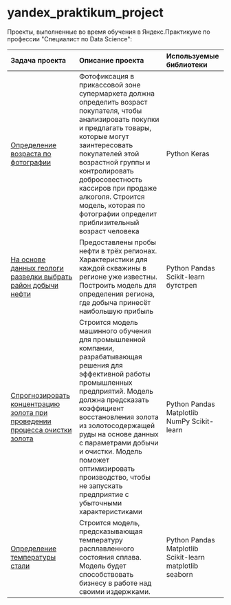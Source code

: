# yandex_praktikum_project

Проекты, выполненные во время обучения в Яндекс.Практикуме по профессии "Специалист по Data Science":

|Задача проекта|Описание проекта|Используемые библиотеки|
|:---|:---|:---|
|<a href='https://github.com/ianalx/yandex_praktikum_projects/tree/main/project_photo_age'>Определение возраста по фотографии</a>|Фотофиксация в прикассовой зоне супермаркета должна определить возраст покупателя, чтобы анализировать покупки и предлагать товары, которые могут заинтересовать покупателей этой возрастной группы и контролировать добросовестность кассиров при продаже алкоголя. Строится модель, которая по фотографии определит приблизительный возраст человека|Python Keras|
|<a href='https://github.com/ianalx/yandex_praktikum_projects/tree/main/project_oil_region'>На основе данных геологи разведки выбрать район добычи нефти</a>|Предоставлены пробы нефти в трёх регионах. Характеристики для каждой скважины в регионе уже известны. Построить модель для определения региона, где добыча принесёт наибольшую прибыль|Python Pandas Scikit-learn бутстреп|
|<a href='https://github.com/ianalx/yandex_praktikum_projects/tree/main/project_gold_recovery'>Спрогнозировать концентрацию золота при проведении процесса очистки золота</a>|Строится модель машинного обучения для промышленной компании, разрабатывающая решения для эффективной работы промышленных предприятий. Модель должна предсказать коэффициент восстановления золота из золотосодержащей руды на основе данных с параметрами добычи и очистки. Модель поможет оптимизировать производство, чтобы не запускать предприятие с убыточными характеристиками|Python Pandas Matplotlib NumPy Scikit-learn|
|<a href='https://github.com/ianalx/yandex_praktikum_projects/tree/main/final_project'>Определение температуры стали</a>|Строится модель, предсказывающая температуру расплавленного состояния сплава. Модель будет способствовать бизнесу в работе над своими издержками.|Python Pandas Matplotlib Scikit-learn matplotlib seaborn|
